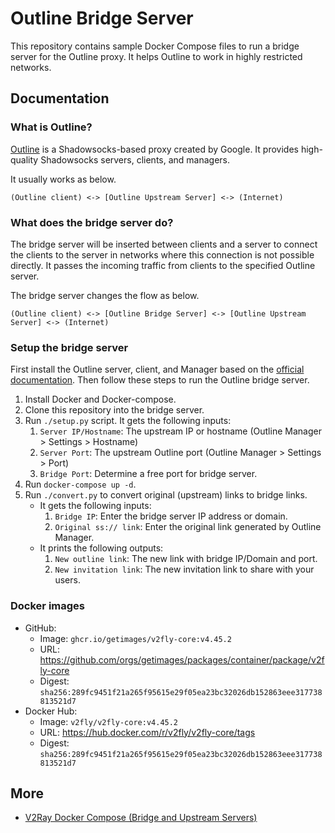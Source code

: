 # Outline Bridge Server

This repository contains sample Docker Compose files to run a bridge server for the Outline proxy.
It helps Outline to work in highly restricted networks.

## Documentation

### What is Outline?

[Outline](https://getoutline.org) is a Shadowsocks-based proxy created by Google.
It provides high-quality Shadowsocks servers, clients, and managers.

It usually works as below.

```
(Outline client) <-> [Outline Upstream Server] <-> (Internet)
```

### What does the bridge server do?

The bridge server will be inserted between clients and a server to connect the clients to the server
in networks where this connection is not possible directly.
It passes the incoming traffic from clients to the specified Outline server.

The bridge server changes the flow as below.

```
(Outline client) <-> [Outline Bridge Server] <-> [Outline Upstream Server] <-> (Internet)
```

### Setup the bridge server

First install the Outline server, client, and Manager based on the [official documentation](https://getoutline.org).
Then follow these steps to run the Outline bridge server.

1. Install Docker and Docker-compose.
1. Clone this repository into the bridge server.
1. Run `./setup.py` script. It gets the following inputs:
    1. `Server IP/Hostname`: The upstream IP or hostname (Outline Manager > Settings > Hostname)
    1. `Server Port`: The upstream Outline port (Outline Manager > Settings > Port)
    1. `Bridge Port`: Determine a free port for bridge server.
1. Run `docker-compose up -d`.
1. Run `./convert.py` to convert original (upstream) links to bridge links.
    * It gets the following inputs:
        1. `Bridge IP`: Enter the bridge server IP address or domain.
        1. `Original ss:// link`: Enter the original link generated by Outline Manager.
    * It prints the following outputs:
        1. `New outline link`: The new link with bridge IP/Domain and port.
        1. `New invitation link`: The new invitation link to share with your users.

### Docker images

* GitHub:
    * Image: ```ghcr.io/getimages/v2fly-core:v4.45.2```
    * URL: https://github.com/orgs/getimages/packages/container/package/v2fly-core
    * Digest: `sha256:289fc9451f21a265f95615e29f05ea23bc32026db152863eee317738813521d7`
* Docker Hub:
    * Image: ```v2fly/v2fly-core:v4.45.2```
    * URL: https://hub.docker.com/r/v2fly/v2fly-core/tags
    * Digest: `sha256:289fc9451f21a265f95615e29f05ea23bc32026db152863eee317738813521d7`

## More

* [V2Ray Docker Compose (Bridge and Upstream Servers)](https://github.com/miladrahimi/v2ray-docker-compose)
